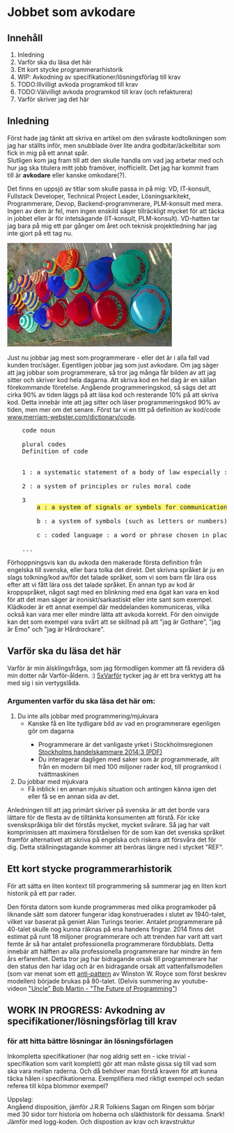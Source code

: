 # Jobbet som avkodare

## Innehåll

1. Inledning
2. Varför ska du läsa det här
3. Ett kort stycke programmerarhistorik
4. WIP: Avkodning av specifikationer/lösningsförlag till krav
5. TODO:Illvilligt avkoda programkod till krav
6. TODO:Välvilligt avkoda programkod till krav (och refakturera)
7. Varför skriver jag det här


## Inledning
<p>
    Först hade jag tänkt att skriva en artikel om den svåraste kodtolkningen som jag har ställts inför, men snubblade över lite andra godbitar/äckelbitar som fick in mig på ett annat spår.<br/>
    Slutligen kom jag fram till att den skulle handla om vad jag arbetar med och hur jag ska titulera mitt jobb framöver, inofficiellt. Det jag har kommit fram till är <strong>avkodare</strong> eller kanske omkodare(?).<br/>
</p>

<P>
    Det finns en uppsjö av titlar som skulle passa in på mig: VD, IT-konsult, Fullstack Developer, Technical Project Leader, Lösningsarkitekt, Programmerare, Devop, Backend-programmerare, PLM-konsult med mera. Ingen av dem är fel, men ingen enskild säger tillräckligt mycket för att täcka in jobbet eller är för intetsägande (IT-konsult, PLM-konsult). VD-hatten tar jag bara på mig ett par gånger om året och teknisk projektledning har jag inte gjort på ett tag nu.<br/>
</p>

<img  src="../images/hats_1_small.jpg"></img>
<p>
    Just nu jobbar jag mest som programmerare - eller det är i alla fall vad kunden tror/säger. Egentligen jobbar jag som just avkodare.
    Om jag säger att jag jobbar som programmerare, så tror jag många får bilden av att jag sitter och skriver kod hela dagarna. Att skriva kod en hel dag är en sällan förekommande företelse. Angående programmeringskod, så sägs det att cirka 90% av tiden läggs på att läsa kod och resterande 10% på att skriva kod. Detta innebär inte att jag sitter och läser programmeringskod 90% av tiden, men mer om det senare. Först tar vi en titt på definition av kod/code <a href="https://www.merriam-webster.com/dictionary/code" _target="blank" >www.merriam-webster.com/dictionary/code</a>.
</p>
    

<pre>
    code noun
    
    plural codes
    Definition of code 
        
                
    1 : a systematic statement of a body of law especially : one given statutory force
    
    2 : a system of principles or rules moral code
    
    3
        <span style="background-color:rgb(255, 246, 124)">a : a system of signals or symbols for communication</span>
    
        b : a system of symbols (such as letters or numbers) used to represent assigned and often secret meanings
    
        c : coded language : a word or phrase chosen in place of another word ....

    ...
</pre>


<p>
    Förhoppningsvis kan du avkoda den makerade första definition från engelska till svenska, eller bara tolka det direkt. Det skrivna språket är ju en slags tolkning/kod av/för det talade språket, som vi som barn får lära oss efter att vi fått lära oss det talade språket. En annan typ av kod är kroppspråket, något sagt med en blinkning med ena ögat kan vara en kod för att det man säger är ironiskt/sarkastiskt eller inte sant som exempel. Klädkoder är ett annat exempel där meddelanden kommuniceras, vilka också kan vara mer eller mindre lätta att avkoda korrekt. För den oinvigde kan det som exempel vara svårt att se skillnad på att "jag är Gothare", "jag är Emo" och "jag är Hårdrockare". 
</p>

##  Varför ska du läsa det här
   
<p>
    Varför är min älsklingsfråga, som jag förmodligen kommer att få revidera då min dotter når Varför-åldern. :) <a href="https://sv.wikipedia.org/wiki/5_x_Varf%C3%B6r%3F" target="_blank">5xVarför</a> tycker jag är ett bra verktyg att ha med sig i sin vertygslåda.<br/>
    <h3>Argumenten varför du ska läsa det här om:</h3>         
    <ol class="toc">
        <li>
            Du inte alls jobbar med programmering/mjukvara
            <ul class="toc">
                <li>Kanske få en lite tydligare bild av vad en programmerare egenligen gör om dagarna</li>
                <ul class="toc2">
                    <li>Programmerare är det vanligaste yrket i Stockholmsregionen <a href="https://www.chamber.se/cldocpart/2596.pdf">Stockholms handelskammare 2014:3 (PDF)</a></li>
                    <li>Du interagerar dagligen med saker som är programmerade, allt från en modern bil med 100 miljoner rader kod, till programkod i tvättmaskinen</li>
                </ul>
            </ul>
        </li>
        <li>
            Du jobbar med mjukvara
            <ul class="toc">
                <li>Få inblick i en annan mjukis situation och antingen känna igen det eller få se en annan sida av det.</li>
            </ul>
        </li>
    </ol>
    <p>
    Anledningen till att jag primärt skriver på svenska är att det borde vara lättare för de flesta av de tilltänkta konsumenten att förstå. För icke svenskspråkiga blir det förstås mycket, mycket svårare. Så jag har valt komprimissen att maximera förståelsen för de som kan det svenska språket framför alternativet att skriva på engelska och riskera att försvåra det för dig. Detta ställningstagande kommer att beröras längre ned i stycket "REF".
    </p>
</p>

## Ett kort stycke programmerarhistorik
<div>För att sätta en liten kontext till programmering så summerar jag en liten kort historik på ett par rader.</div>
    <p>
        Den första datorn som kunde programmeras med olika programkoder på liknande sätt som datorer fungerar idag konstruerades i slutet av 1940-talet, vilket var baserat på geniet Alan Turings teorier. Antalet programmerare på 40-talet skulle nog kunna räknas på ena handens fingrar. 2014 finns det estimat på runt 18 miljoner programmerare och att trenden har varit att vart femte år så har antalet professionella programmerare fördubblats. Detta innebär att hälften av alla professionella programmerare har mindre än fem års erfarenhet. Detta tror jag har bidragande orsak till programmerare har den status den har idag och är en bidragande orsak att vattenfallsmodellen (som var menat som ett <a href="https://en.wikipedia.org/wiki/Anti-pattern" target="_blank">anti-pattern</a> av Winston W. Royce som först beskrev modellen) började brukas på 80-talet. (Delvis summering av youtube-videon  <a href="https://youtu.be/ecIWPzGEbFc" target="_blank">"Uncle" Bob Martin - "The Future of Programming"</a>)
    </p>


## WORK IN PROGRESS: Avkodning av specifikationer/lösningsförlag till krav
### för att hitta bättre lösningar än lösningsförlagen
<p>
    Inkompletta specifikationer (har nog aldrig sett en - icke trivial - specifikation som varit komplett)  gör att man måste gissa sig till vad som ska vara mellan raderna. Och då behöver man förstå kraven för att kunna täcka hålen i specifikationerna. Exemplifiera med riktigt exempel och sedan referea till köpa blommor exempel?     
</p>

<p>Uppslag: <br/>
    Angåend disposition, jämför J.R.R Tolkiens Sagan om Ringen som börjar med 30 sidor torr historia om hoberna och släkthistorik för dessama. Snark! Jämför med logg-koden. Och dispostion av krav och kravstruktur</p>
